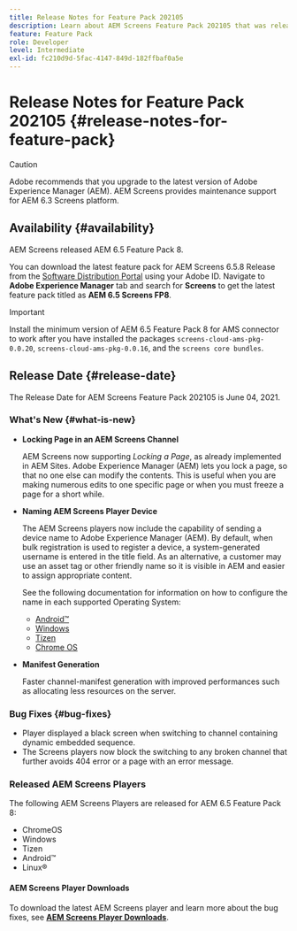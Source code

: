```yaml
---
title: Release Notes for Feature Pack 202105
description: Learn about AEM Screens Feature Pack 202105 that was released on June 04, 2021.
feature: Feature Pack
role: Developer
level: Intermediate
exl-id: fc210d9d-5fac-4147-849d-182ffbaf0a5e
---
```

# Release Notes for Feature Pack 202105 {#release-notes-for-feature-pack}

>[!CAUTION]
>Adobe recommends that you upgrade to the latest version of Adobe Experience Manager (AEM). AEM Screens provides maintenance support for AEM 6.3 Screens platform.

## Availability {#availability}

AEM Screens released AEM 6.5 Feature Pack 8.

You can download the latest feature pack for AEM Screens 6.5.8 Release from the [Software Distribution Portal](https://experience.adobe.com/#/downloads/content/software-distribution/en/aem.html) using your Adobe ID. Navigate to **Adobe Experience Manager** tab and search for **Screens** to get the latest feature pack titled as **AEM 6.5 Screens FP8**.

>[!IMPORTANT]
>Install the minimum version of AEM 6.5 Feature Pack 8 for AMS connector to work after you have installed the packages `screens-cloud-ams-pkg-0.0.20`, `screens-cloud-ams-pkg-0.0.16`, and the `screens core bundles`.

## Release Date {#release-date}

The Release Date for AEM Screens Feature Pack 202105 is June 04, 2021.

### What's New {#what-is-new}

* **Locking Page in an AEM Screens Channel**

   AEM Screens now supporting *Locking a Page*, as already implemented in AEM Sites. Adobe Experience Manager (AEM) lets you lock a page, so that no one else can modify the contents. This is useful when you are making numerous edits to one specific page or when you must freeze a page for a short while.

* **Naming AEM Screens Player Device**

   The AEM Screens players now include the capability of sending a device name to Adobe Experience Manager (AEM).
   By default, when bulk registration is used to register a device, a system-generated username is entered in the title field. As an alternative, a customer may use an asset tag or other friendly name so it is visible in AEM and easier to assign appropriate content.
   
   See the following documentation for information on how to configure the name in each supported Operating System:
    
   * [Android&trade;](/help/user-guide/implementing-android-player.md#name-android)
   * [Windows](/help/user-guide/implementing-windows-player.md#name-windows)
   * [Tizen](/help/user-guide/tizen-player.md#name-tizen)
   * [Chrome OS](/help/user-guide/implementing-chrome-os-player.md#name-chrome)

* **Manifest Generation**

   Faster channel-manifest generation with improved performances such as allocating less resources on the server.

### Bug Fixes {#bug-fixes}

* Player displayed a black screen when switching to channel containing dynamic embedded sequence.
* The Screens players now block the switching to any broken channel that further avoids 404 error or a page with an error message.

### Released AEM Screens Players

The following AEM Screens Players are released for AEM 6.5 Feature Pack 8:

* ChromeOS
* Windows
* Tizen
* Android&trade;
* Linux&reg;

#### AEM Screens Player Downloads

To download the latest AEM Screens player and learn more about the bug fixes, see **[AEM Screens Player Downloads](https://download.macromedia.com/screens/index.html)**.

